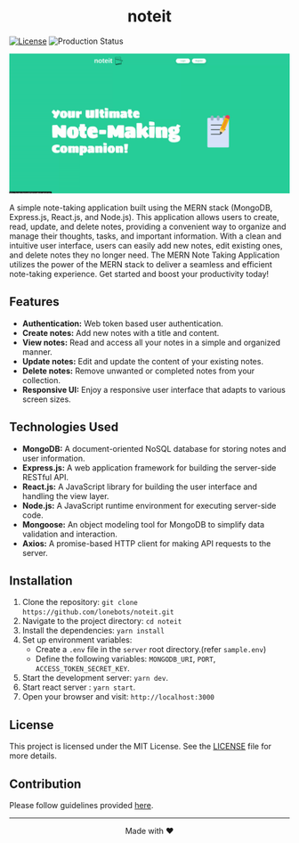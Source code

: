 <h1 align="center">noteit</h1>

[![License](https://img.shields.io/badge/License-MIT-blue.svg)](https://opensource.org/licenses/MIT)
![Production Status](https://img.shields.io/badge/Production-Online-brightgreen.svg)

![noteit](./docs/noteit.gif)

A simple note-taking application built using the MERN stack (MongoDB, Express.js, React.js, and Node.js). This application allows users to create, read, update, and delete notes, providing a convenient way to organize and manage their thoughts, tasks, and important information. With a clean and intuitive user interface, users can easily add new notes, edit existing ones, and delete notes they no longer need. The MERN Note Taking Application utilizes the power of the MERN stack to deliver a seamless and efficient note-taking experience. Get started and boost your productivity today!

## Features

- **Authentication:** Web token based user authentication.
- **Create notes:** Add new notes with a title and content.
- **View notes:** Read and access all your notes in a simple and organized manner.
- **Update notes:** Edit and update the content of your existing notes.
- **Delete notes:** Remove unwanted or completed notes from your collection.
- **Responsive UI:** Enjoy a responsive user interface that adapts to various screen sizes.

## Technologies Used

- **MongoDB:** A document-oriented NoSQL database for storing notes and user information.
- **Express.js:** A web application framework for building the server-side RESTful API.
- **React.js:** A JavaScript library for building the user interface and handling the view layer.
- **Node.js:** A JavaScript runtime environment for executing server-side code.
- **Mongoose:** An object modeling tool for MongoDB to simplify data validation and interaction.
- **Axios:** A promise-based HTTP client for making API requests to the server.

## Installation

1. Clone the repository: `git clone https://github.com/lonebots/noteit.git`
2. Navigate to the project directory: `cd noteit`
3. Install the dependencies: `yarn install`
4. Set up environment variables:
   - Create a `.env` file in the `server` root directory.(refer `sample.env`)
   - Define the following variables: `MONGODB_URI`, `PORT`, `ACCESS_TOKEN_SECRET_KEY`.
5. Start the development server: `yarn dev`.
6. Start react server : `yarn start`.
7. Open your browser and visit: `http://localhost:3000`

## License

This project is licensed under the MIT License. See the [LICENSE](LICENSE) file for more details.

## Contribution

Please follow guidelines provided [here](./CONTRIBUTING.md).

---

<p align="center">Made with ❤️</p>
